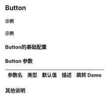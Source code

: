 ## Button

#### 示例
<preview path="../../demos/button/button.vue" title="基本使用" description=" "></preview>

#### 示例

### Button的基础配置

### Button 参数

| 参数名      | 类型                       | 默认值 | 描述                                                                                | 跳转 Demo                                 |
| :---------- | :------------------------- | :----- | :---------------------------------------------------------------------------------- | :---------------------------------------- |


### 其他说明



